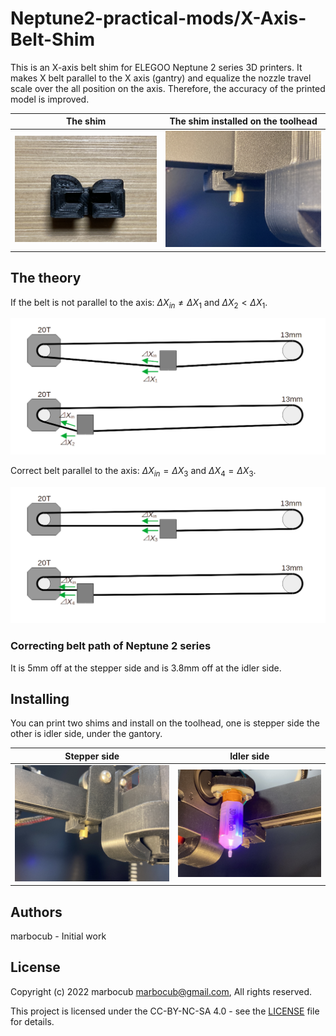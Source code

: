 # Neptune2-practical-mods/X-Axis-Belt-Shim

This is an X-axis belt shim for ELEGOO Neptune 2 series 3D printers.
It makes X belt parallel to the X axis (gantry) and equalize the nozzle travel scale over the all position on the axis.
Therefore, the accuracy of the printed model is improved.

|The shim|The shim installed on the toolhead|
|---|---|
|![Shim1](Images/shim-image-001.jpg)|![Shim](Images/shim-image-002.jpg)|


## The theory

If the belt is not parallel to the axis: $\Delta X_{in} \ne \Delta X_1$ and $\Delta X_2 \lt \Delta X_1$.

![Image1](Images/image-001.png)

Correct belt parallel to the axis: $\Delta X_{in} = \Delta X_3$ and $\Delta X_4 = \Delta X_3$.

![Image1](Images/image-002.png)

### Correcting belt path of Neptune 2 series

It is 5mm off at the stepper side and is 3.8mm off at the idler side.

## Installing

You can print two shims and install on the toolhead, one is stepper side the other is idler side, under the gantory.

|Stepper side|Idler side|
|---|---|
|![Installed1](Images/install-001.jpg)|![Installed2](Images/install-002.jpg)|

## Authors

marbocub - Initial work

## License

Copyright (c) 2022 marbocub marbocub@gmail.com, All rights reserved.

This project is licensed under the CC-BY-NC-SA 4.0 - see the [LICENSE](../LICENSE) file for details.

